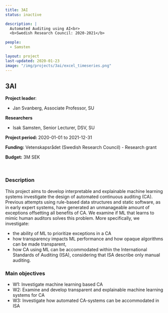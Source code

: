 ```yaml
---
title: 3AI
status: inactive

description: |
  Automated Auditing using AI<br>
  <b>Swedish Research Council: 2020-2021</b>

people:
  - Samsten

layout: project
last-updated: 2020-01-23
image: "/img/projects/3ai/excel_timeseries.png"
---
```


## 3AI
**Project leader**:
- Jan Svanberg, Associate Professor, SU

**Researchers**
- Isak Samsten, Senior Lecturer, DSV, SU

**Project period:** 2020-01-01 to 2021-12-31

**Funding:** Vetenskapsrådet (Swedish Research Council) - Research grant

**Budget:** 3M SEK

<!-- [![EXTREMUM](http://img.youtube.com/vi/2Bp0-3XsUWk/0.jpg)](https://youtu.be/2Bp0-3XsUWk "EXTREMUM" ){:target="_blank"} -->

<br>

### Description

This project aims to develop interpretable and explainable machine learning systems investigate the design of automated continuous auditing (CA). Previous attempts using rule-based data structures and static software, as in early expert systems, have generated an unmanageable amount of exceptions offsetting all benefits of CA. We examine if ML that learns to mimic human auditors solves this problem. More specifically, we investigate:

- the ability of ML to prioritize exceptions in a CA
- how transparency impacts ML performance and how opaque algorithms can be made transparent,
- how CA using ML can be accommodated within the International Standards of Auditing (ISA), considering that ISA describe only manual auditing.


### Main objectives

- W1: Investigate machine learning based CA
- W2: Examine and develop transparent and explainable machine learning systems for CA
- W3: Investigate how automated CA-systems can be accommodated in ISA

